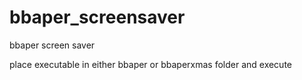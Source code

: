 # bbaper_screensaver
bbaper screen saver

place executable in either bbaper or bbaperxmas folder and execute
